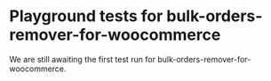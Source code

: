 # Playground tests for bulk-orders-remover-for-woocommerce
We are still awaiting the first test run for bulk-orders-remover-for-woocommerce.
